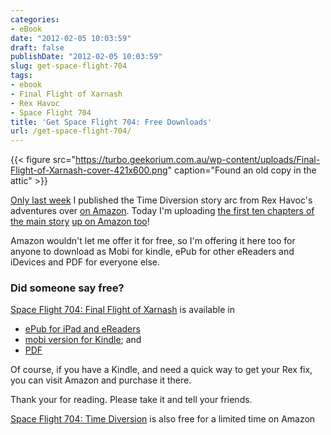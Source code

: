 ```yaml
---
categories:
- eBook
date: "2012-02-05 10:03:59"
draft: false
publishDate: "2012-02-05 10:03:59"
slug: get-space-flight-704
tags:
- ebook
- Final Flight of Xarnash
- Rex Havoc
- Space Flight 704
title: 'Get Space Flight 704: Free Downloads'
url: /get-space-flight-704/
---
```


{{< figure src="https://turbo.geekorium.com.au/wp-content/uploads/Final-Flight-of-Xarnash-cover-421x600.png" caption="Found an old copy in the attic" >}}

[Only last week](//the.geekorium.com.au/space-flight-704-the-book/) I published the Time Diversion story arc from Rex Havoc's adventures over [on Amazon](http://amzn.com/B00718SIHQ). Today I'm uploading [the first ten chapters of the main story](//the.geekorium.com.au/tag/final-flight-of-xarnash/) [up on Amazon too](http://amzn.com/B0075S9BUK)!

Amazon wouldn't let me offer it for free, so I'm offering it here too for anyone to download as Mobi for kindle, ePub for other eReaders and iDevices and PDF for everyone else.

### Did someone say free?

[Space Flight 704: Final Flight of Xarnash](http://amzn.com/B0075S9BUK) is available in

-   [ePub for iPad and eReaders](https://turbo.geekorium.com.au/ebooks/Final-Flight-of-Xarnash.epub)
-   [mobi version for Kindle](https://turbo.geekorium.com.au/ebooks/Final-Flight-of-Xarnash.mobi);     and
-   [PDF](https://turbo.geekorium.com.au/ebooks/Final-Flight-of-Xarnash.pdf)

Of course, if you have a Kindle, and need a quick way to get your Rex fix, you can visit Amazon and purchase it there.

Thank your for reading. Please take it and tell your friends.

[Space Flight 704: Time Diversion](http://amzn.com/B00718SIHQ) is also free for a limited time on Amazon
